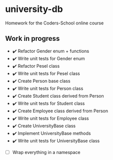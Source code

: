 # university-db
Homework for the Coders-School online course

## Work in progress
- :heavy_check_mark: Refactor Gender enum + functions
- :heavy_check_mark: Write unit tests for Gender enum
- :heavy_check_mark: Refactor Pesel class
- :heavy_check_mark: Write unit tests for Pesel class
- :heavy_check_mark: Create Person base class
- :heavy_check_mark: Write unit tests for Person class
- :heavy_check_mark: Create Student class derived from Person
- :heavy_check_mark: Write unit tests for Student class
- :heavy_check_mark: Create Employee class derived from Person
- :heavy_check_mark: Write unit tests for Employee class
- :heavy_check_mark: Create UniversityBase class
- :heavy_check_mark: Implement UniversityBase methods
- :heavy_check_mark: Write unit tests for UniversityBase class
- [ ] Wrap everything in a namespace
